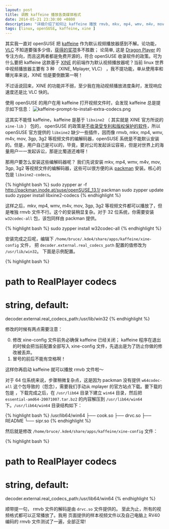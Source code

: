```yaml
---
layout: post
title: 调教 kaffeine 播放各类媒体格式
date: 2014-05-21 23:30:00 +0800
description: "详细介绍了如何让 kaffeine 播放 rmvb, mkv, mp4, wmv, m4v, mov, 3gp, 3g2 等视频文件。"
tags: [linux, openSUSE, kaffeine, xine ]
---
```


其实我一直对 openSUSE 把 [kaffeine](http://www.kde.org/applications/multimedia/kaffeine/) 作为默认视频播放器感到不解。论功能，[VLC](http://www.videolan.org/) 不知道要强多少倍，[获得的奖项](https://wiki.videolan.org/VLC_Awards)多不胜数； 论简单, 这是 [Dragon Player](http://www.kde.org/applications/multimedia/dragonplayer/) 的专注方向，而且这两者都是免费开源的，符合 openSUSE 收录软件的政策。可为什么要把 kaffeine 这款基于 [XINE](http://www.xine-project.org/home) 的前端作为默认视频播放器呢？当前 linux 世界中视频播放器主要有 3 种 （XINE, Mplayer, VLC） ，我不提功能，单从使用率和曝光率来说，XINE 怕是要倒数第一啊！

不过话说回来，XINE 的功能并不弱，至少我在拖动视频播放进度条时，发现响应速度还是比 VLC 快的。

使用 openSUSE 的用户在用 kaffeine 打开视频文件时，会发现 kaffeine 总是提示如下信息：
![kaffeine-prompt-to-install-extra-codecs.png](http://suselinks-us.qiniudn.com/kaffeine-prompt-to-install-extra-codecs.png)

这其实不能怪 kaffeine，kaffeine 是基于 `libxine2` （ 其实就是 XINE 官方所说的 `xine-lib` ） 包的， openSUSE 的政策是[不收录受专利和版权保护的软件](http://en.opensuse.org/Restricted_formats)，所以 openSUSE 官方提供的 `libxine2` 缺少一些插件，因而像 rmvb, mkv, mp4, wmv, m4v, mov, 3gp, 3g2 等视频文件的编解码器，openSUSE 系统是不能默认安装的。但是，用户自己是可以的，毕竟，要对公司发起诉讼容易，但是对世界上的海量用户一一发起诉讼，那是比蜀道还难呀！

那用户要怎么安装这些编解码器呢？ 我们先说安装 mkv, mp4, wmv, m4v, mov, 3gp, 3g2 等视频文件的编解码器，这些可以很方便的从 [packman](http://packman.links2linux.org/) 安装。核心的包是 `libxine2-codecs`。

{% highlight bash %}
sudo zypper ar -f http://packman.inode.at/suse/openSUSE_13.1/ packman
sudo zypper update
sudo zypper install libxine2-codecs
{% endhighlight %}

这样之后，mkv, mp4, wmv, m4v, mov, 3gp, 3g2 等视频文件都可以播放了，但是唯独 rmvb 文件不行。这个的安装稍显复杂。对于 32 位系统，你需要安装 `w32codec-all` 包，该包同样由 packman 提供。

{% highlight bash %}
sudo zypper install w32codec-all
{% endhighlight %}

安装完成之后呢，编辑下 `/home/bruce/.kde4/share/apps/kaffeine/xine-config` 文件， 把 `decoder.external.real_codecs_path` 配置的值修改为 `/usr/lib/win32`。 下面是示例配置。

{% highlight bash %}
# path to RealPlayer codecs
# string, default: 
decoder.external.real_codecs_path:/usr/lib/win32
{% endhighlight %}

修改的时候有两点需要注意：

0. 修改 xine-config 文件前务必确保 kaffeine 已经关闭； kaffeine 程序在退出的时候会把当前配置全部写入 xine-config 文件，先退出是为了防止你做的修改被丢弃。
0. 冒号的前后不能有空格啊！

这样你再启动 kaffeine 就可以播放 rmvb 文件啦～

对于 64 位系统来说，步骤稍微复杂点，这是因为 packman 没有提供 `w64codec-all` 这个包导致的（怨念），需要我们手动从 mplayer 的官方站点下载。要下载的包是 [](http://www.mplayerhq.hu/MPlayer/releases/codecs/essential-amd64-20071007.tar.bz2)，下载完成之后，在 `/usr/lib64` 目录下建立 `win64` 目录，然后把 `essential-amd64-20071007.tar.bz2` 的内容解压到 `/usr/lib64/win64` 下。`/usr/lib64/win64` 目录结构如下：

{% highlight bash %}
/usr/lib64/win64
├── cook.so
├── drvc.so
├── README
└── sipr.so
{% endhighlight %}

然后就是修改 `/home/bruce/.kde4/share/apps/kaffeine/xine-config` 文件：

{% highlight bash %}
# path to RealPlayer codecs
# string, default: 
decoder.external.real_codecs_path:/usr/lib64/win64
{% endhighlight %}

顺带提一句， rmvb 文件的解码是由 `drvc.so` 文件提供的。
至此为止，所有的视频格式都可以正常播放了。我用 [](http://support.apple.com/kb/HT1425) 页面提供的样本视频文件以及自己电脑上 RV40 编码的 rmvb 文件测试了一遍，全部正常!
